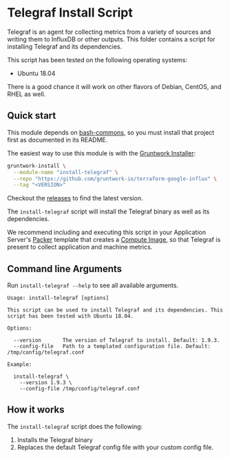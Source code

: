 # Telegraf Install Script

Telegraf is an agent for collecting metrics from a variety of sources
and writing them to InfluxDB or other outputs.
This folder contains a script for installing Telegraf and its dependencies.

This script has been tested on the following operating systems:

* Ubuntu 18.04

There is a good chance it will work on other flavors of Debian, CentOS, and RHEL as well.

## Quick start

This module depends on [bash-commons](https://github.com/gruntwork-io/bash-commons), so you must install that project
first as documented in its README.

The easiest way to use this module is with the [Gruntwork Installer](https://github.com/gruntwork-io/gruntwork-installer):

```bash
gruntwork-install \
  --module-name "install-telegraf" \
  --repo "https://github.com/gruntwork-io/terraform-google-influx" \
  --tag "<VERSION>"
```  

Checkout the [releases](https://github.com/gruntwork-io/terraform-google-influx/releases) to find the latest version.

The `install-telegraf` script will install the Telegraf binary as well as its dependencies.

We recommend including and executing this script in your Application Server's
 [Packer](https://www.packer.io/) template that creates a [Compute Image](https://cloud.google.com/compute/docs/images), so that Telegraf is present to collect
 application and machine metrics.


## Command line Arguments

Run `install-telegraf --help` to see all available arguments.

```
Usage: install-telegraf [options]

This script can be used to install Telegraf and its dependencies. This script has been tested with Ubuntu 18.04.

Options:

  --version       The version of Telegraf to install. Default: 1.9.3.
  --config-file   Path to a templated configuration file. Default: /tmp/config/telegraf.conf

Example:

  install-telegraf \
    --version 1.9.3 \
    --config-file /tmp/config/telegraf.conf
```

## How it works

The `install-telegraf` script does the following:

1. Installs the Telegraf binary
1. Replaces the default Telegraf config file with your custom config file.
